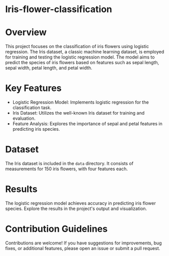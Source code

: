 # Iris-flower-classification
# Overview
This project focuses on the classification of iris flowers using logistic regression. The Iris dataset, a classic machine learning dataset, is employed for training and testing the logistic regression model. The model aims to predict the species of iris flowers based on features such as sepal length, sepal width, petal length, and petal width.

# Key Features
- Logistic Regression Model: Implements logistic regression for the classification task.
- Iris Dataset: Utilizes the well-known Iris dataset for training and evaluation.
- Feature Analysis: Explores the importance of sepal and petal features in predicting iris species.

# Dataset
The Iris dataset is included in the `data` directory. It consists of measurements for 150 iris flowers, with four features each.
# Results
The logistic regression model achieves accuracy in predicting iris flower species. Explore the results in the project's output and visualization.
# Contribution Guidelines
Contributions are welcome! If you have suggestions for improvements, bug fixes, or additional features, please open an issue or submit a pull request.
